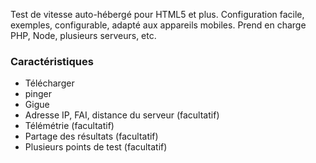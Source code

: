 Test de vitesse auto-hébergé pour HTML5 et plus. Configuration facile, exemples, configurable, adapté aux appareils mobiles. Prend en charge PHP, Node, plusieurs serveurs, etc.

### Caractéristiques

- Télécharger
- pinger
- Gigue
- Adresse IP, FAI, distance du serveur (facultatif)
- Télémétrie (facultatif)
- Partage des résultats (facultatif)
- Plusieurs points de test (facultatif)